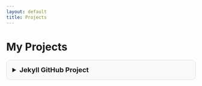 ```yaml
---
layout: default
title: Projects
---
```


# My Projects

<details style="border:1px solid #ddd; border-radius:10px; padding:15px; background-color:#fafafa; margin-bottom:15px;">
  <summary style="font-size:18px; font-weight:bold; cursor:pointer;">
    Jekyll GitHub Project
  </summary>

  <br>

  ## Jekyll Github Project
  This first assignment required me to use jekyll themes to import into github pages. 
  I learned how to create a new repo and new files, and create new pages for my website.

  ---

  ## About the Project
  This project was built using **Jekyll** and hosted on **GitHub Pages**.  
  I’m using the `minima` theme for a clean and minimalist look. 

  ---

  ## Repository Info
  - GitHub Repo: [brianlimtt/TER](https://github.com/brianlimtt/TER)
  - Author: **Brian Lim**
  - Language/Tools: Markdown, HTML, and Jekyll

</details>
